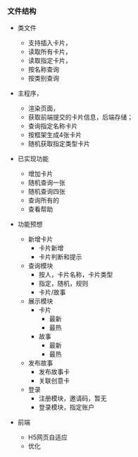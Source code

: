 ### 文件结构

- 类文件
  - 支持插入卡片，
  - 读取所有卡片，
  - 读取指定卡片，
  - 按名称查询
  - 按类别查询
- 主程序，
  - 渲染页面，
  - 获取前端提交的卡片信息，后端存储；
  - 查询指定名称卡片
  - 按框架生成4张卡片
  - 随机获取指定类型卡片

- 已实现功能
  - 增加卡片
  - 随机查询一张
  - 随机查询四张
  - 查询所有的
  - 查看帮助

- 功能预想
  - 新增卡片
    - 卡片新增
    - 卡片判断和提示
  - 查询模块
    - 按人，卡片名称，卡片类型
    - 指定，随机，规则
    - 卡片/故事
  - 展示模块
    - 卡片
      - 最新
      - 最热
    - 故事
      - 最新
      - 最热
  - 发布故事
    - 发布故事卡
    - 关联创意卡
  - 登录
    - 注册模块，邀请码，暂无
    - 登录模块，指定账户
- 前端
  - H5网页自适应
  - 优化